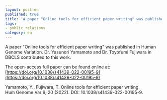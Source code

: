 ```yaml
---
layout: post-en
published: true
title: 'A paper "Online tools for efficient paper writing" was published in Human Genome Variation.'
tags:
- public_relations
category: en
---
```

A paper "Online tools for efficient paper writing" was published in Human Genome Variation. Dr. Yasunori Yamamoto and Dr. Toyofumi
Fujiwara in DBCLS contributed to this work.<br/>

The open-access full paper can be found online at:<br/>
[https://doi.org/10.1038/s41439-022-00195-9](https://doi.org/10.1038/s41439-022-00195-9)

Yamamoto, Y., Fujiwara, T. Online tools for efficient paper writing.<br/>
Hum Genome Var 9, 20 (2022). DOI: 10.1038/s41439-022-00195-9.
